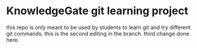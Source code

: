 # KnowledgeGate git learning project
this repo is only meant to be used by students to learn git and try different git commands.
this is the second editing in the branch.
third change done here.
